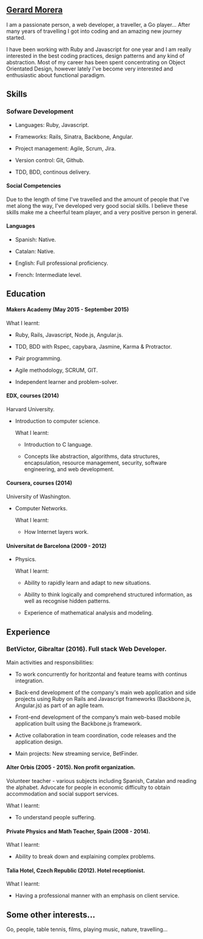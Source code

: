 ## [Gerard Morera](https://github.com/gerard-morera/CV)

I am a passionate person, a web developer, a traveller, a Go player... After many years of travelling I got into coding and an amazing new journey started. 

I have been working with Ruby and Javascript for one year and I am really interested in the best coding practices, design patterns and any kind of abstraction. Most of my career has been spent concentrating on Object Orientated Design, however lately I've become very interested and enthusiastic about functional paradigm.

## Skills

### Sofware Development

- Languages: Ruby, Javascript.

- Frameworks: Rails, Sinatra, Backbone, Angular.

- Project management: Agile, Scrum, Jira.

- Version control: Git, Github.

- TDD, BDD, continous delivery.

#### Social Competencies

Due to the length of time I've travelled and the amount of people that I've met along the way, I've developed very good social skills. I believe these skills make me a cheerful team player, and a very positive person in general.

#### Languages

- Spanish: Native.

- Catalan: Native.
 
- English: Full professional proficiency.
 
- French:  Intermediate level.

## Education

#### Makers Academy (May 2015 - September 2015)

  What I learnt:
   
   - Ruby, Rails, Javascript, Node.js, Angular.js.
   
   - TDD, BDD with Rspec, capybara, Jasmine, Karma & Protractor.
   
   - Pair programming.
   
   - Agile methodology, SCRUM, GIT.
   
   - Independent learner and problem-solver.
 
#### EDX, courses (2014)
Harvard University.

- Introduction to computer science.

  What I learnt:
 
   - Introduction to C language.
 
   - Concepts like abstraction, algorithms, data structures, encapsulation, resource management, security,          software engineering, and web development.

#### Coursera, courses (2014)
University of Washington.

- Computer Networks.

  What I learnt:
   - How Internet layers work.

#### Universitat de Barcelona (2009 - 2012)

- Physics.

  What I learnt:
  
   - Ability to rapidly learn and adapt to new situations.
 
   - Ability to think logically and comprehend structured information, as well as recognise hidden patterns.
 
   - Experience of mathematical analysis and modeling.

## Experience

### BetVictor, Gibraltar (2016). Full stack Web Developer.

   Main activities and responsibilities:
  
  - To work concurrently for horitzontal and feature teams with continus integration.
  
  - Back-end development of the company's main web application and side projects using Ruby on Rails and Javascript frameworks (Backbone.js, Angular.js) as part of an agile team.
  
  - Front-end development of the company’s main web-based mobile application built using the Backbone.js framework.
  
  - Active collaboration in team coordination, code releases and the application design.
  
  - Main projects: New streaming service, BetFinder.

#### Alter Orbis (2005 - 2015). Non profit organization.
  Volunteer teacher - various subjects including Spanish, Catalan and reading the alphabet.
  Advocate for people in economic difficulty to obtain accommodation and social support services.

  What I learnt:
  
   - To understand people suffering.

#### Private Physics and Math Teacher, Spain (2008 - 2014).

   What I learnt:
   
   - Ability to break down and explaining complex problems.

#### Talia Hotel, Czech Republic (2012). Hotel receptionist. 

  What I learnt:
  
   - Having a professional manner with an emphasis on client service.

## Some other interests...
 
 Go, people, table tennis, films, playing music, nature, travelling...


